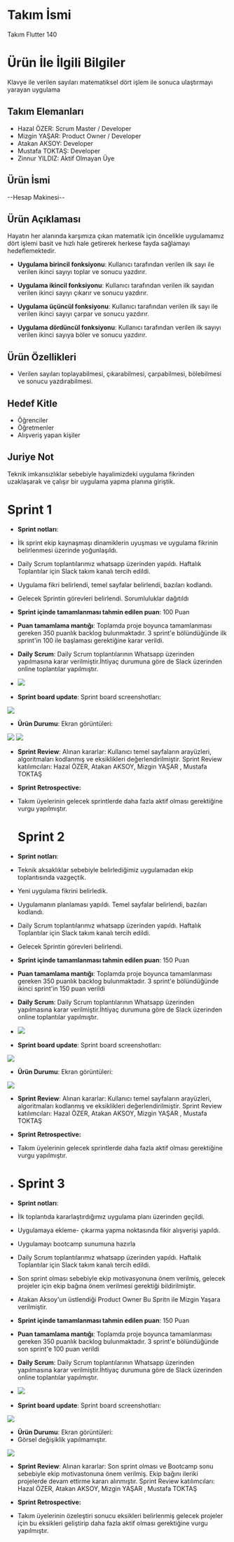 # **Takım İsmi**

Takım Flutter 140

# Ürün İle İlgili Bilgiler
Klavye ile verilen sayıları matematiksel dört işlem ile sonuca ulaştırmayı yarayan uygulama

## Takım Elemanları
- Hazal ÖZER: Scrum Master / Developer
- Mizgin YAŞAR: Product Owner / Developer
- Atakan AKSOY:  Developer
- Mustafa TOKTAŞ: Developer
- Zinnur YILDIZ: Aktif Olmayan Üye


## Ürün İsmi

--Hesap Makinesi--


## Ürün Açıklaması

Hayatın her alanında karşımıza çıkan matematik için öncelikle uygulamamız dört işlemi basit ve hızlı hale getirerek herkese fayda sağlamayı hedeflemektedir.


- **Uygulama birincil fonksiyonu**: Kullanıcı tarafından verilen ilk sayı ile verilen ikinci sayıyı toplar ve sonucu yazdırır.

- **Uygulama ikincil fonksiyonu**: Kullanıcı tarafından verilen ilk sayıdan verilen ikinci sayıyı çıkarır ve sonucu yazdırır.

- **Uygulama üçüncül fonksiyonu**: Kullanıcı tarafından verilen ilk sayı ile verilen ikinci sayıyı çarpar ve sonucu yazdırır.

- **Uygulama dördüncül fonksiyonu**: Kullanıcı tarafından verilen ilk sayıyı verilen ikinci sayıya böler ve sonucu yazdırır.

## Ürün Özellikleri

- Verilen sayıları toplayabilmesi, çıkarabilmesi, çarpabilmesi, bölebilmesi ve sonucu yazdırabilmesi.

## Hedef Kitle

- Öğrenciler
- Öğretmenler
- Alışveriş yapan kişiler

## Juriye Not

Teknik imkansızlıklar sebebiyle hayalimizdeki uygulama fikrinden uzaklaşarak ve çalışır bir uygulama yapma planına giriştik. 


# Sprint 1

- **Sprint notları**:
- İlk sprint ekip kaynaşmaşı dinamiklerin uyuşması ve uygulama fikrinin belirlenmesi üzerinde yoğunlaşıldı.
- Daily Scrum toplantılarımız whatsapp üzerinden yapıldı. Haftalık Toplantılar için Slack takım kanalı tercih edildi.
- Uygulama fikri belirlendi, temel sayfalar belirlendi, bazıları kodlandı.
- Gelecek Sprintin görevleri belirlendi. Sorumluluklar dağıtıldı

- **Sprint içinde tamamlanması tahmin edilen puan**: 100 Puan


- **Puan tamamlama mantığı**: Toplamda proje boyunca tamamlanması gereken 350 puanlık backlog bulunmaktadır. 3 sprint'e bölündüğünde ilk sprint'in 100 ile başlaması gerektiğine karar verildi.


- **Daily Scrum**: Daily Scrum toplantılarının Whatsapp üzerinden yapılmasına karar verilmiştir.İhtiyaç durumuna göre de Slack üzerinden online toplantılar yapılmıştır.

- <img src="https://github.com/atkaksoy501/bootcampf140/blob/main/Ekran%20görüntüsü%202023-06-24%20204705.png" width="auto">

- **Sprint board update**: Sprint board screenshotları: 


<img src="https://github.com/atkaksoy501/bootcampf140/blob/main/Ekran%20görüntüsü%202023-06-21%20024657.png" width="auto">  


- **Ürün Durumu**: Ekran görüntüleri:
 <img src="https://github.com/atkaksoy501/bootcampf140/blob/main/Ekran%20görüntüsü%202023-06-21%20030501.png" width="auto">
<img src="https://github.com/atkaksoy501/bootcampf140/blob/main/Ekran%20görüntüsü%202023-06-21%20030636.png" width="auto">  


- **Sprint Review**: 
Alınan kararlar: Kullanıcı temel sayfaların arayüzleri, algoritmaları kodlanmış ve eksiklikleri değerlendirilmiştir. 
Sprint Review katılımcıları:  Hazal ÖZER, Atakan AKSOY,  Mizgin YAŞAR , Mustafa TOKTAŞ

- **Sprint Retrospective:**

 - Takım üyelerinin gelecek sprintlerde daha fazla aktif olması gerektiğine vurgu yapılmıştır.

   # Sprint 2

- **Sprint notları**:
- Teknik aksaklıklar sebebiyle belirlediğimiz uygulamadan ekip toplantısında vazgeçtik.
- Yeni uygulama fikrini belirledik.
- Uygulamanın planlaması yapıldı. Temel sayfalar belirlendi, bazıları kodlandı.
- Daily Scrum toplantılarımız whatsapp üzerinden yapıldı. Haftalık Toplantılar için Slack takım kanalı tercih edildi.
- Gelecek Sprintin görevleri belirlendi.

- **Sprint içinde tamamlanması tahmin edilen puan**: 150 Puan


- **Puan tamamlama mantığı**: Toplamda proje boyunca tamamlanması gereken 350 puanlık backlog bulunmaktadır. 3 sprint'e bölündüğünde ikinci sprint'in 150 puan verildi 


- **Daily Scrum**: Daily Scrum toplantılarının Whatsapp üzerinden yapılmasına karar verilmiştir.İhtiyaç durumuna göre de Slack üzerinden online toplantılar yapılmıştır.

- <img src="https://github.com/atkaksoy501/bootcampf140/blob/main/Ekran%20g%C3%B6r%C3%BCnt%C3%BCs%C3%BC%2002.07.2023.jpeg" width="auto">

- **Sprint board update**: Sprint board screenshotları: 


<img src="https://github.com/atkaksoy501/bootcampf140/blob/main/Ekran%20g%C3%B6r%C3%BCnt%C3%BCs%C3%BC-trello-02.07.2023.jpeg" width="auto">  

- **Ürün Durumu**: Ekran görüntüleri:
<img src="https://github.com/atkaksoy501/bootcampf140/blob/main/image.png" width="auto">  
  


- **Sprint Review**: 
Alınan kararlar: Kullanıcı temel sayfaların arayüzleri, algoritmaları kodlanmış ve eksiklikleri değerlendirilmiştir. 
Sprint Review katılımcıları:  Hazal ÖZER, Atakan AKSOY,  Mizgin YAŞAR , Mustafa TOKTAŞ

- **Sprint Retrospective:**

 - Takım üyelerinin gelecek sprintlerde daha fazla aktif olması gerektiğine vurgu yapılmıştır.

 -   # Sprint 3

- **Sprint notları**:
- İlk toplantıda kararlaştırdığımız uygulama planı üzerinden geçildi.
- Uygulamaya ekleme- çıkarma yapma noktasında fikir alışverişi yapıldı.
- Uygulamayı bootcamp sunumuna hazırla
- Daily Scrum toplantılarımız whatsapp üzerinden yapıldı. Haftalık Toplantılar için Slack takım kanalı tercih edildi.
- Son sprint olması sebebiyle ekip motivasyonuna önem verilmiş, gelecek projeler için ekip bağına önem verilmesi gerektiği bildirilmiştir.
- Atakan Aksoy'un üstlendiği Product Owner Bu Spritn ile Mizgin Yaşara verilmiştir. 

- **Sprint içinde tamamlanması tahmin edilen puan**: 150 Puan


- **Puan tamamlama mantığı**: Toplamda proje boyunca tamamlanması gereken 350 puanlık backlog bulunmaktadır. 3 sprint'e bölündüğünde son sprint'e 100 puan verildi 


- **Daily Scrum**: Daily Scrum toplantılarının Whatsapp üzerinden yapılmasına karar verilmiştir.İhtiyaç durumuna göre de Slack üzerinden online toplantılar yapılmıştır.

- <img src="https://github.com/atkaksoy501/bootcampf140/blob/main/WhatsApp%20Image%202023-07-17%20at%2000.43.01.jpeg" width="auto">

- **Sprint board update**: Sprint board screenshotları: 


<img src="https://github.com/atkaksoy501/bootcampf140/blob/main/Trello%203_17.07.2023.jpeg" width="auto">  

- **Ürün Durumu**: Ekran görüntüleri:
- Görsel değişiklik yapılmamıştır.
<img src="https://github.com/atkaksoy501/bootcampf140/blob/main/image.png" width="auto">  
  


- **Sprint Review**: 
Alınan kararlar: Son sprint olması ve Bootcamp sonu sebebiyle ekip motivastonuna önem verilmiş. Ekip bağını ileriki projelerde devam ettirme kararı alınmıştır.
Sprint Review katılımcıları:  Hazal ÖZER, Atakan AKSOY,  Mizgin YAŞAR , Mustafa TOKTAŞ

- **Sprint Retrospective:**

 - Takım üyelerinin özeleştiri sonucu eksikleri belirlenmiş gelecek projeler için bu eksikleri geliştirip daha fazla aktif olması gerektiğine vurgu yapılmıştır.

